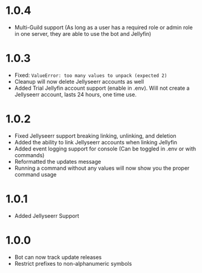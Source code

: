 # 1.0.4

- Multi-Guild support (As long as a user has a required role or admin role in one server, they are able to use the bot and Jellyfin)

# 1.0.3

- Fixed: `ValueError: too many values to unpack (expected 2)`
- Cleanup will now delete Jellyseerr accounts as well
- Added Trial Jellyfin account support (enable in .env). Will not create a Jellyseerr account, lasts 24 hours, one time use.

# 1.0.2

- Fixed Jellyseerr support breaking linking, unlinking, and deletion
- Added the ability to link Jellyseerr accounts when linking Jellyfin
- Added event logging support for console (Can be toggled in .env or with commands)
- Reformatted the updates message
- Running a command without any values will now show you the proper command usage

# 1.0.1

- Added Jellyseerr Support

# 1.0.0

- Bot can now track update releases
- Restrict prefixes to non-alphanumeric symbols
